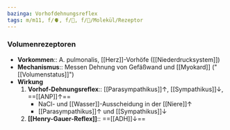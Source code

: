 ```yaml
---
bazinga: Vorhofdehnungsreflex
tags: m/m11, f/🫀, f/🍺, f/🧪/Molekül/Rezeptor
---
```

### Volumenrezeptoren
- **Vorkommen**:: A. pulmonalis, [[Herz]]-Vorhöfe ([[Niederdrucksystem]])
- **Mechanismus**:: Messen Dehnung von Gefäßwand und [[Myokard]] ("[[Volumenstatus]]")
- **Wirkung**
	1. **Vorhof-Dehnungsreflex**:: [[Parasympathikus]]↑, [[Sympathikus]]↓, ==[[ANP]]↑==
		- NaCl- und [[Wasser]]-Ausscheidung in der [[Niere]]↑
		- [[Parasympathikus]]↑ und [[Sympathikus]]↓
	2. **[[Henry-Gauer-Reflex]]**:: ==[[ADH]]↓==